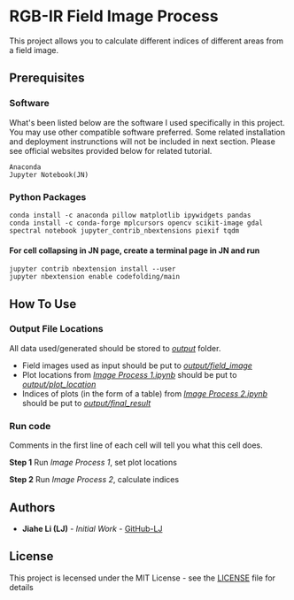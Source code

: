 # RGB-IR Field Image Process

This project allows you to calculate different indices of different areas from a field image.  

## Prerequisites

### Software

What's been listed below are the software I used specifically in this project. You may use other compatible software preferred.
Some related installation and deployment instrunctions will not be included in next section. Please see official websites provided below for related tutorial.  

```
Anaconda
Jupyter Notebook(JN)
```

### Python Packages

```
conda install -c anaconda pillow matplotlib ipywidgets pandas
conda install -c conda-forge mplcursors opencv scikit-image gdal spectral notebook jupyter_contrib_nbextensions piexif tqdm
```

#### For cell collapsing in JN page, create a terminal page in JN and run

```
jupyter contrib nbextension install --user
jupyter nbextension enable codefolding/main
```

## How To Use

### Output File Locations

All data used/generated should be stored to [_output_](output/) folder.
* Field images used as input should be put to [_output/field_image_](output/field_image/)
* Plot locations from [_Image Process 1.ipynb_](Image_Process_1-Set_Plots_V2.ipynb) should be put to [_output/plot_location_](output/plot_location/)
* Indices of plots (in the form of a table) from [_Image Process 2.ipynb_](Image_Process_2-Calculate_Indices.ipynb) should be put to [_output/final_result_](output/final_result)


### Run code

Comments in the first line of each cell will tell you what this cell does.  

**Step 1**
Run _Image Process 1_, set plot locations

**Step 2**
Run _Image Process 2_, calculate indices

## Authors

* **Jiahe Li (LJ)** - *Initial Work* - [GitHub-LJ](https://github.com/LJ-JiaheLi)

## License

This project is lecensed under the MIT License - see the [LICENSE](LICENSE) file for details
